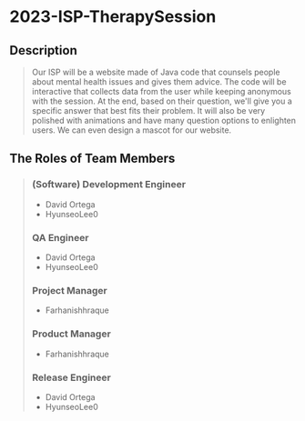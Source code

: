 # 2023-ISP-TherapySession

## Description
> Our ISP will be a website made of Java code that counsels people about mental health issues and gives them advice. The code will be interactive that collects data from the user while keeping anonymous with the session. At the end, based on their question, we'll give you a specific answer that best fits their problem. It will also be very polished with animations and have many question options to enlighten users. We can even design a mascot for our website.

## The Roles of Team Members
> ### (Software) Development Engineer
> - David Ortega
> - HyunseoLee0
> ### QA Engineer
> - David Ortega
> - HyunseoLee0
> ### Project Manager
> - Farhanishhraque
> ### Product Manager
> - Farhanishhraque
> ### Release Engineer
> - David Ortega
> - HyunseoLee0
